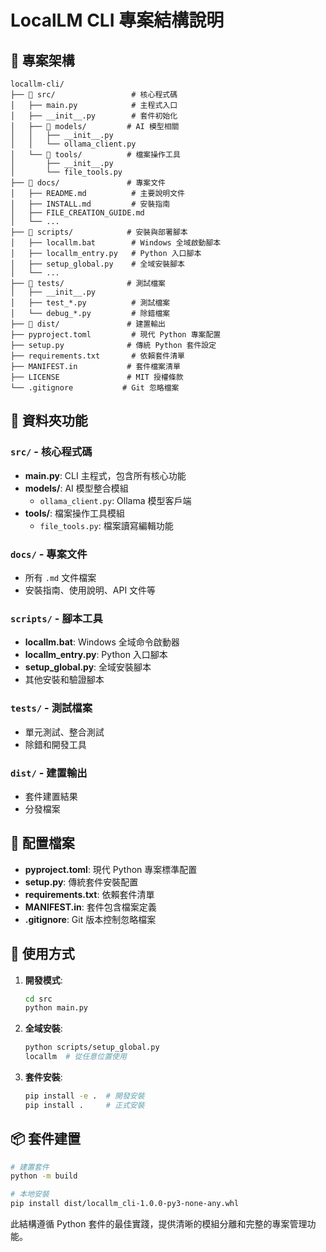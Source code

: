 # LocalLM CLI 專案結構說明

## 📁 專案架構

```
locallm-cli/
├── 📁 src/                 # 核心程式碼
│   ├── main.py            # 主程式入口
│   ├── __init__.py        # 套件初始化
│   ├── 📁 models/         # AI 模型相關
│   │   ├── __init__.py
│   │   └── ollama_client.py
│   └── 📁 tools/          # 檔案操作工具
│       ├── __init__.py
│       └── file_tools.py
├── 📁 docs/               # 專案文件
│   ├── README.md          # 主要說明文件
│   ├── INSTALL.md         # 安裝指南
│   ├── FILE_CREATION_GUIDE.md
│   └── ...
├── 📁 scripts/            # 安裝與部署腳本
│   ├── locallm.bat        # Windows 全域啟動腳本
│   ├── locallm_entry.py   # Python 入口腳本
│   ├── setup_global.py    # 全域安裝腳本
│   └── ...
├── 📁 tests/              # 測試檔案
│   ├── __init__.py
│   ├── test_*.py          # 測試檔案
│   └── debug_*.py         # 除錯檔案
├── 📁 dist/               # 建置輸出
├── pyproject.toml         # 現代 Python 專案配置
├── setup.py              # 傳統 Python 套件設定
├── requirements.txt       # 依賴套件清單
├── MANIFEST.in           # 套件檔案清單
├── LICENSE               # MIT 授權條款
└── .gitignore           # Git 忽略檔案
```

## 🎯 資料夾功能

### `src/` - 核心程式碼
- **main.py**: CLI 主程式，包含所有核心功能
- **models/**: AI 模型整合模組
  - `ollama_client.py`: Ollama 模型客戶端
- **tools/**: 檔案操作工具模組
  - `file_tools.py`: 檔案讀寫編輯功能

### `docs/` - 專案文件
- 所有 `.md` 文件檔案
- 安裝指南、使用說明、API 文件等

### `scripts/` - 腳本工具
- **locallm.bat**: Windows 全域命令啟動器
- **locallm_entry.py**: Python 入口腳本
- **setup_global.py**: 全域安裝腳本
- 其他安裝和驗證腳本

### `tests/` - 測試檔案
- 單元測試、整合測試
- 除錯和開發工具

### `dist/` - 建置輸出
- 套件建置結果
- 分發檔案

## 🔧 配置檔案

- **pyproject.toml**: 現代 Python 專案標準配置
- **setup.py**: 傳統套件安裝配置
- **requirements.txt**: 依賴套件清單
- **MANIFEST.in**: 套件包含檔案定義
- **.gitignore**: Git 版本控制忽略檔案

## 🚀 使用方式

1. **開發模式**:
   ```bash
   cd src
   python main.py
   ```

2. **全域安裝**:
   ```bash
   python scripts/setup_global.py
   locallm  # 從任意位置使用
   ```

3. **套件安裝**:
   ```bash
   pip install -e .  # 開發安裝
   pip install .     # 正式安裝
   ```

## 📦 套件建置

```bash
# 建置套件
python -m build

# 本地安裝
pip install dist/locallm_cli-1.0.0-py3-none-any.whl
```

此結構遵循 Python 套件的最佳實踐，提供清晰的模組分離和完整的專案管理功能。